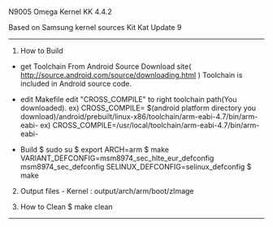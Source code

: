 N9005 Omega Kernel KK 4.4.2

Based on Samsung kernel sources Kit Kat Update 9

****************************************************

1. How to Build

- get Toolchain
			From Android Source Download site( http://source.android.com/source/downloading.html )
			Toolchain is included in Android source code.

- edit Makefile
			edit "CROSS_COMPILE" to right toolchain path(You downloaded).
			ex) CROSS_COMPILE= $(android platform directory you download)/android/prebuilt/linux-x86/toolchain/arm-eabi-4.7/bin/arm-eabi-
			ex) CROSS_COMPILE=/usr/local/toolchain/arm-eabi-4.7/bin/arm-eabi-
- Build
		$ sudo su
		$ export ARCH=arm
		$ make VARIANT_DEFCONFIG=msm8974_sec_hlte_eur_defconfig msm8974_sec_defconfig SELINUX_DEFCONFIG=selinux_defconfig
		$ make
		
2. Output files
		- Kernel : output/arch/arm/boot/zImage

3. How to Clean	
		$ make clean

****************************************************

